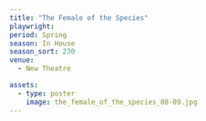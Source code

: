 ```yaml
---
title: "The Female of the Species"
playwright:
period: Spring
season: In House
season_sort: 230
venue:
  - New Theatre

assets:
  - type: poster
    image: the_female_of_the_species_08-09.jpg
---
```

